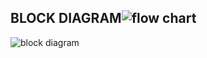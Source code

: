 ## BLOCK DIAGRAM![flow chart](https://user-images.githubusercontent.com/89760551/133606520-9aebcd6b-39af-4840-a263-204514ecf1b0.PNG)

![block diagram](https://user-images.githubusercontent.com/89760551/133606416-531befc2-37a3-4dce-9b5b-15d352db6d78.PNG)


